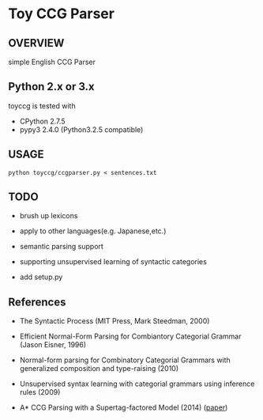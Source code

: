 Toy CCG Parser
==============

OVERVIEW
--------

simple English CCG Parser


Python 2.x or 3.x
-----------------
toyccg is tested with

- CPython 2.7.5
- pypy3  2.4.0 (Python3.2.5 compatible)


USAGE
-----

`python toyccg/ccgparser.py < sentences.txt`


TODO
----

* brush up lexicons

* apply to other languages(e.g. Japanese,etc.)

* semantic parsing support

* supporting unsupervised learning of syntactic categories

* add setup.py



References
----------

* The Syntactic Process (MIT Press, Mark Steedman, 2000)

* Efficient Normal-Form Parsing for Combiantory Categorial Grammar (Jason Eisner, 1996)

* Normal-form parsing for Combinatory Categorial Grammars with generalized composition and type-raising (2010)

* Unsupervised syntax learning with categorial grammars using inference rules (2009)

* A* CCG Parsing with a Supertag-factored Model (2014)
([paper](http://www.aclweb.org/anthology/D14-1107))


